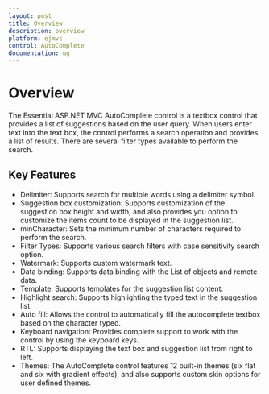 ```yaml
---
layout: post
title: Overview
description: overview
platform: ejmvc
control: AutoComplete
documentation: ug
---
```


# Overview

The Essential ASP.NET MVC AutoComplete control is a textbox control that provides a list of suggestions based on the user query.  When users enter text into the text box, the control performs a search operation and provides a list of results. There are several filter types available to perform the search.

## Key Features

* Delimiter: Supports search for multiple words using a delimiter symbol.
* Suggestion box customization: Supports customization of the suggestion box height and width, and also provides you option to customize the items count to be displayed in the suggestion list.
* minCharacter: Sets the minimum number of characters required to perform the search.
* Filter Types: Supports various search filters with case sensitivity search option.
* Watermark: Supports custom watermark text.
* Data binding: Supports data binding with the List of objects and remote data.
* Template: Supports templates for the suggestion list content.
* Highlight search: Supports highlighting the typed text in the suggestion list.
* Auto fill: Allows the control to automatically fill the autocomplete textbox based on the character typed.
* Keyboard navigation: Provides complete support to work with the control by using the keyboard keys.
* RTL: Supports displaying the text box and suggestion list from right to left.
* Themes: The AutoComplete control features 12 built-in themes (six flat and six with gradient effects), and also supports custom skin options for user defined themes.

